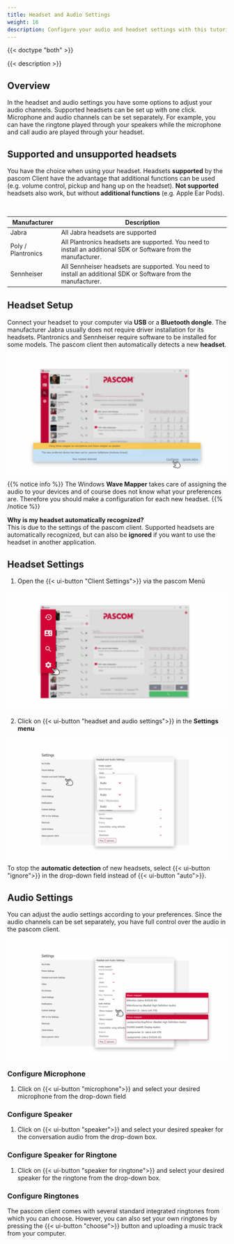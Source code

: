```yaml
---
title: Headset and Audio Settings
weight: 16
description: Configure your audio and headset settings with this tutorial
---
```


{{< doctype "both" >}}
 
{{< description >}}



## Overview


In the headset and audio settings you have some options to adjust your audio channels. Supported headsets can be set up with one click. Microphone and audio channels can be set separately. For example, you can have the ringtone played through your speakers while the microphone and call audio are played through your headset.


## Supported and unsupported headsets

You have the choice when using your headset. Headsets **supported** by the pascom Client have the advantage that additional functions can be used (e.g. volume control, pickup and hang up on the headset). **Not supported** headsets also work, but without **additional functions** (e.g. Apple Ear Pods).  

<br />

|Manufacturer|Description|
|---|---|
|Jabra|All Jabra headsets are supported|
|Poly / Plantronics|All Plantronics headsets are supported. You need to install an additional SDK or Software from the manufacturer.|
|Sennheiser| All Sennheiser headsets are supported. You need to install an additional SDK or Software from the manufacturer.|


## Headset Setup

Connect your headset to your computer via **USB** or a **Bluetooth dongle**. The manufacturer Jabra usually does not require driver installation for its headsets. Plantronics and Sennheiser require software to be installed for some models. The pascom client then automatically detects a new **headset**. 

![New Headset detected](newheadset.en.jpg)
</br>

{{% notice info %}}
The Windows **Wave Mapper** takes care of assigning the audio to your devices and of course does not know what your preferences are. Therefore you should make a configuration for each new headset. 
{{% /notice %}}

**Why is my headset automatically recognized?**  
This is due to the settings of the pascom client. Supported headsets are automatically recognized, but can also be **ignored** if you want to use the headset in another application. 

## Headset Settings

1. Open the {{< ui-button "Client Settings">}} via the pascom Menü


![Open Client Settings](open_clientsettings.jpg)
</br>

2. Click on {{< ui-button "headset and audio settings">}} in the **Settings menu**


![Device Control Settings](headset_settings.en.jpg)
</br>

To stop the **automatic detection** of new headsets, select {{< ui-button "ignore">}} in the drop-down field instead of {{< ui-button "auto">}}. 

## Audio Settings

You can adjust the audio settings according to your preferences. Since the audio channels can be set separately, you have full control over the audio in the pascom client.

![Audio Settings](audio_settings.en.jpg)
</br>

### Configure Microphone

1. Click on {{< ui-button "microphone">}} and select your desired microphone from the drop-down field

### Configure Speaker

1. Click on {{< ui-button "speaker">}} and select your desired speaker for the conversation audio from the drop-down box. 

### Configure Speaker for Ringtone

1. Click on {{< ui-button "speaker for ringtone">}} and select your desired speaker for the ringtone from the drop-down box. 

### Configure Ringtones

The pascom client comes with several standard integrated ringtones from which you can choose. However, you can also set your own ringtones by pressing the {{< ui-button "choose">}} button and uploading a music track from your computer.  

<br />
